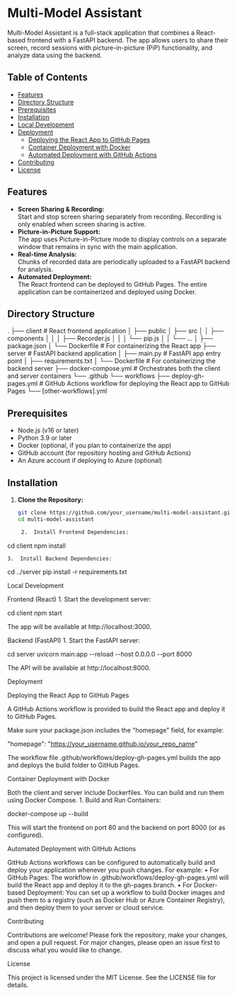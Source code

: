 # Multi-Model Assistant

Multi-Model Assistant is a full-stack application that combines a React-based frontend with a FastAPI backend. The app allows users to share their screen, record sessions with picture-in-picture (PiP) functionality, and analyze data using the backend.

## Table of Contents

- [Features](#features)
- [Directory Structure](#directory-structure)
- [Prerequisites](#prerequisites)
- [Installation](#installation)
- [Local Development](#local-development)
- [Deployment](#deployment)
  - [Deploying the React App to GitHub Pages](#deploying-the-react-app-to-github-pages)
  - [Container Deployment with Docker](#container-deployment-with-docker)
  - [Automated Deployment with GitHub Actions](#automated-deployment-with-github-actions)
- [Contributing](#contributing)
- [License](#license)

## Features

- **Screen Sharing & Recording:**  
  Start and stop screen sharing separately from recording. Recording is only enabled when screen sharing is active.
- **Picture-in-Picture Support:**  
  The app uses Picture-in-Picture mode to display controls on a separate window that remains in sync with the main application.
- **Real-time Analysis:**  
  Chunks of recorded data are periodically uploaded to a FastAPI backend for analysis.
- **Automated Deployment:**  
  The React frontend can be deployed to GitHub Pages. The entire application can be containerized and deployed using Docker.

## Directory Structure

.
├── client               # React frontend application
│   ├── public
│   ├── src
│   │   ├── components
│   │   │   ├── Recorder.js
│   │   │   └── pip.js
│   │   └── …
│   ├── package.json
│   └── Dockerfile       # For containerizing the React app
├── server               # FastAPI backend application
│   ├── main.py          # FastAPI app entry point
│   ├── requirements.txt
│   └── Dockerfile       # For containerizing the backend server
├── docker-compose.yml   # Orchestrates both the client and server containers
└── .github
└── workflows
├── deploy-gh-pages.yml  # GitHub Actions workflow for deploying the React app to GitHub Pages
└── [other-workflows].yml

## Prerequisites

- Node.js (v16 or later)
- Python 3.9 or later
- Docker (optional, if you plan to containerize the app)
- GitHub account (for repository hosting and GitHub Actions)
- An Azure account if deploying to Azure (optional)

## Installation

1. **Clone the Repository:**

   ```bash
   git clone https://github.com/your_username/multi-model-assistant.git
   cd multi-model-assistant

	2.	Install Frontend Dependencies:

cd client
npm install


	3.	Install Backend Dependencies:

cd ../server
pip install -r requirements.txt



Local Development

Frontend (React)
	1.	Start the development server:

cd client
npm start

The app will be available at http://localhost:3000.

Backend (FastAPI)
	1.	Start the FastAPI server:

cd server
uvicorn main:app --reload --host 0.0.0.0 --port 8000

The API will be available at http://localhost:8000.

Deployment

Deploying the React App to GitHub Pages

A GitHub Actions workflow is provided to build the React app and deploy it to GitHub Pages.

Make sure your package.json includes the "homepage" field, for example:

"homepage": "https://your_username.github.io/your_repo_name"

The workflow file .github/workflows/deploy-gh-pages.yml builds the app and deploys the build folder to GitHub Pages.

Container Deployment with Docker

Both the client and server include Dockerfiles. You can build and run them using Docker Compose.
	1.	Build and Run Containers:

docker-compose up --build

This will start the frontend on port 80 and the backend on port 8000 (or as configured).

Automated Deployment with GitHub Actions

GitHub Actions workflows can be configured to automatically build and deploy your application whenever you push changes. For example:
	•	For GitHub Pages:
The workflow in .github/workflows/deploy-gh-pages.yml will build the React app and deploy it to the gh-pages branch.
	•	For Docker-based Deployment:
You can set up a workflow to build Docker images and push them to a registry (such as Docker Hub or Azure Container Registry), and then deploy them to your server or cloud service.

Contributing

Contributions are welcome! Please fork the repository, make your changes, and open a pull request. For major changes, please open an issue first to discuss what you would like to change.

License

This project is licensed under the MIT License. See the LICENSE file for details.
